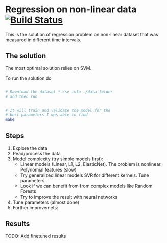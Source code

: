 # Regression on non-linear data [![Build Status](https://travis-ci.com/kqf/time-series-regression.svg?branch=master)](https://travis-ci.com/kqf/time-series-regression)

This is the solution of regression problem on non-linear dataset that was measured in different time intervals.

## The solution
The most optimal solution relies on SVM.

To run the solution do
```bash

# Download the dataset *.csv into ./data folder 
# and then run


# It will train and validate the model for the
# best parameters I was able to find
make 
```


## Steps

1. Explore the data
2. Read/process the data
3. Model complexity (try simple models first):
	- Linear models (Linear, L1, L2, ElasticNet). The problem is nonlinear. Polynomial features (slow)
	- Try generalized linear models SVR for different kernels. Tune parameters.
	- Look if we can benefit from from complex models like Random Forests
	- Try to improve the result with neural networks
4. Tune parameters (almost done)
6. Further improvemets:

## Results
TODO: Add finetuned results